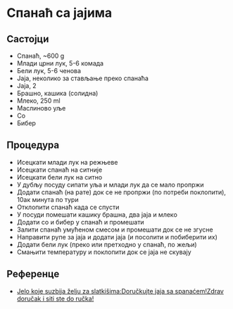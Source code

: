 # Спанаћ са јајима

## Састојци

* Спанаћ, ~600 g
* Млади црни лук, 5-6 комада
* Бели лук, 5-6 ченова
* Јаја, неколико за стављање преко спанаћа
* Јаја, 2
* Брашно, кашика (солидна)
* Млеко, 250 ml
* Маслиново уље
* Со
* Бибер

## Процедура

* Исецкати млади лук на режњеве
* Исецкати спанаћ на ситније
* Исецкати бели лук на ситно
* У дубљу посуду сипати уља и млади лук да се мало пропржи
* Додати спанаћ (на рате) док се не пропржи (по потреби поклопити), 10ак минута по тури
* Отклопити спанаћ када се спусти
* У посуди помешати кашику брашна, два јаја и млеко
* Додати со и бибер у спанаћ и промешати
* Залити спанаћ умућеном смесом и промешати док се не згусне
* Направити рупе за јаја и додати јаја (и посолити и побиберити их)
* Додати бели лук (преко или претходно у спанаћ, по жељи)
* Смањити температуру и поклопити док се јаја не скувају

## Референце

* [Jelo koje suzbija želju za slatkišima:Doručkujte jaja sa spanaćem!Zdrav doručak i siti ste do ručka!](https://youtu.be/zoxJYfgBMAA)
